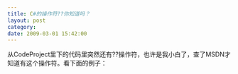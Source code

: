 ```yaml
---
title: C#的操作符??你知道吗？
layout: post
category: 
date: 2009-03-01 15:42:00
---
```


从CodeProject里下的代码里突然还有??操作符，也许是我小白了，查了MSDN才知道有这个操作符。看下面的例子：

<div class="cnblogs_code"><!--

Code highlighting produced by Actipro CodeHighlighter (freeware)

http://www.CodeHighlighter.com/

--><span style="color: #000000;">var&nbsp;userName</span><span style="color: #000000;">=</span><span style="color: #000000;">&nbsp;Session[</span><span style="color: #800000;">"</span><span style="color: #800000;">User</span><span style="color: #800000;">"</span><span style="color: #000000;">]&nbsp;</span><span style="color: #000000;">??</span><span style="color: #000000;">&nbsp;</span><span style="color: #800000;">"</span><span style="color: #800000;">Anonymous</span><span style="color: #800000;">"</span></div>

很明显，??操作符的作用是:

<span style="font-size: 14px;">如果 **??** 运算符的左操作数非空，该运算符将返回左操作数，否则返回右操作数。</span> 

上面的例子在做网站开发时应该经常能用得上。